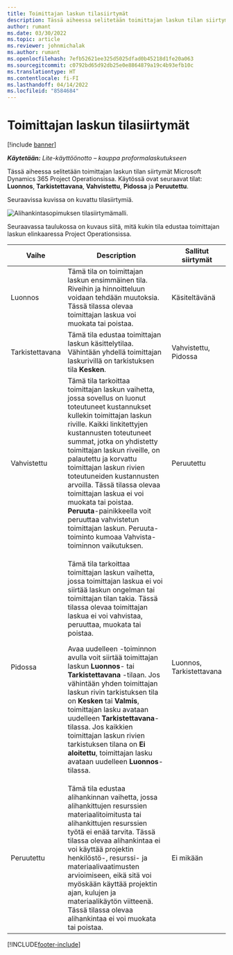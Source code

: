 ```yaml
---
title: Toimittajan laskun tilasiirtymät
description: Tässä aiheessa selitetään toimittajan laskun tilan siirtymät Microsoft Dynamics 365 Project Operationsissa.
author: rumant
ms.date: 03/30/2022
ms.topic: article
ms.reviewer: johnmichalak
ms.author: rumant
ms.openlocfilehash: 7efb52621ee325d5025dfad0b45218d1fe20a063
ms.sourcegitcommit: c0792bd65d92db25e0e8864879a19c4b93efb10c
ms.translationtype: HT
ms.contentlocale: fi-FI
ms.lasthandoff: 04/14/2022
ms.locfileid: "8584684"
---
```

# <a name="state-transitions-on-a-vendor-invoice"></a>Toimittajan laskun tilasiirtymät

[!include [banner](../../includes/dataverse-preview.md)]

_**Käytetään:** Lite-käyttöönotto – kauppa proformalaskutukseen_

Tässä aiheessa selitetään toimittajan laskun tilan siirtymät Microsoft Dynamics 365 Project Operationsissa. Käytössä ovat seuraavat tilat: **Luonnos**, **Tarkistettavana**, **Vahvistettu**, **Pidossa** ja **Peruutettu**.

Seuraavissa kuvissa on kuvattu tilasiirtymiä.

![Alihankintasopimuksen tilasiirtymämalli.](../media/VI_State_Model.jpg)

Seuraavassa taulukossa on kuvaus siitä, mitä kukin tila edustaa toimittajan laskun elinkaaressa Project Operationsissa.

| Vaihe | Description | Sallitut siirtymät |
| --- | --- | --- |
| Luonnos | Tämä tila on toimittajan laskun ensimmäinen tila. Riveihin ja hinnoitteluun voidaan tehdään muutoksia. Tässä tilassa olevaa toimittajan laskua voi muokata tai poistaa. | Käsiteltävänä |
| Tarkistettavana | Tämä tila edustaa toimittajan laskun käsittelytilaa. Vähintään yhdellä toimittajan laskurivillä on tarkistuksen tila **Kesken**. | Vahvistettu, Pidossa |
| Vahvistettu | Tämä tila tarkoittaa toimittajan laskun vaihetta, jossa sovellus on luonut toteutuneet kustannukset kullekin toimittajan laskun riville. Kaikki linkitettyjen kustannusten toteutuneet summat, jotka on yhdistetty toimittajan laskun riveille, on palautettu ja korvattu toimittajan laskun rivien toteutuneiden kustannusten arvoilla. Tässä tilassa olevaa toimittajan laskua ei voi muokata tai poistaa. **Peruuta**-painikkeella voit peruuttaa vahvistetun toimittajan laskun. Peruuta-toiminto kumoaa Vahvista-toiminnon vaikutuksen. | Peruutettu |
| Pidossa | <p>Tämä tila tarkoittaa toimittajan laskun vaihetta, jossa toimittajan laskua ei voi siirtää laskun ongelman tai toimittajan tilan takia. Tässä tilassa olevaa toimittajan laskua ei voi vahvistaa, peruuttaa, muokata tai poistaa.</p><p>Avaa uudelleen -toiminnon avulla voit siirtää toimittajan laskun **Luonnos**- tai **Tarkistettavana** -tilaan. Jos vähintään yhden toimittajan laskun rivin tarkistuksen tila on **Kesken** tai **Valmis**, toimittajan lasku avataan uudelleen **Tarkistettavana**-tilassa. Jos kaikkien toimittajan laskun rivien tarkistuksen tilana on **Ei aloitettu**, toimittajan lasku avataan uudelleen **Luonnos**-tilassa.</p> | Luonnos, Tarkistettavana |
| Peruutettu | Tämä tila edustaa alihankinnan vaihetta, jossa alihankittujen resurssien materiaalitoimitusta tai alihankittujen resurssien työtä ei enää tarvita. Tässä tilassa olevaa alihankintaa ei voi käyttää projektin henkilöstö-, resurssi- ja materiaalivaatimusten arvioimiseen, eikä sitä voi myöskään käyttää projektin ajan, kulujen ja materiaalikäytön viitteenä. Tässä tilassa olevaa alihankintaa ei voi muokata tai poistaa. | Ei mikään |

[!INCLUDE[footer-include](../../includes/footer-banner.md)]
